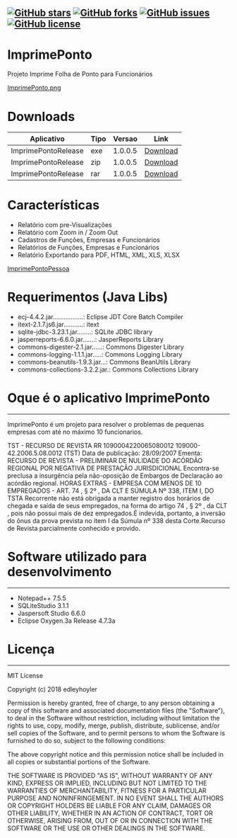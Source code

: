 [![GitHub stars](https://img.shields.io/github/stars/edleyhoyler/ImprimePonto.svg?style=flat-square)](https://github.com/edleyhoyler/ImprimePonto/stargazers)
[![GitHub forks](https://img.shields.io/github/forks/edleyhoyler/ImprimePonto.svg?style=flat-square)](https://github.com/edleyhoyler/ImprimePonto/network)
[![GitHub issues](https://img.shields.io/github/issues/edleyhoyler/ImprimePonto.svg?style=flat-square)](https://github.com/edleyhoyler/ImprimePonto/issues)
[![GitHub license](https://img.shields.io/github/license/edleyhoyler/ImprimePonto.svg?style=flat-square)](https://github.com/edleyhoyler/ImprimePonto/blob/master/README.md)
-------
# ImprimePonto
Projeto Imprime Folha de Ponto para Funcionários

[ImprimePonto.png](https://i.imgur.com/0T4cnUH.png)

# Downloads
| Aplicativo          | Tipo   | Versao  | Link                                                                                                            |
| ------------------- | ------ | ------- | ----------------------------------------------------------------------------------------------------------------|
| ImprimePontoRelease | exe    | 1.0.0.5 | [Download](https://github.com/edleyhoyler/ImprimePonto/releases/download/1.0.0.5/ImprimePontoRelease1.0.0.5.exe)|
| ImprimePontoRelease | zip    | 1.0.0.5 | [Download](https://github.com/edleyhoyler/ImprimePonto/releases/download/1.0.0.5/ImprimePontoRelease1.0.0.5.zip)|
| ImprimePontoRelease | rar    | 1.0.0.5 | [Download](https://github.com/edleyhoyler/ImprimePonto/releases/download/1.0.0.5/ImprimePontoRelease1.0.0.5.rar)|

# Características
*   Relatório com pre-Visualizações
*   Relatório com Zoom in / Zoom Out
*   Cadastros  de Funções, Empresas e Funcionários
*   Relatórios de Funções, Empresas e Funcionários
*   Relatório Exportando para PDF, HTML, XML, XLS, XLSX

[ImprimePontoPessoa](https://i.imgur.com/s1vt22R.png)


# Requerimentos (Java Libs)
*   ecj-4.4.2.jar.................: Eclipse JDT Core Batch Compiler
*   itext-2.1.7.js6.jar...........: itext
*   sqlite-jdbc-3.23.1.jar........: SQLite JDBC library
*   jasperreports-6.6.0.jar.......: JasperReports Library
*   commons-digester-2.1.jar......: Commons Digester Library
*   commons-logging-1.1.1.jar.....: Commons Logging Library
*   commons-beanutils-1.9.3.jar...: Commons BeanUtils Library
*   commons-collections-3.2.2.jar.: Commons Collections Library

# Oque é o aplicativo ImprimePonto
-------
ImprimePonto é um projeto para resolver o problemas de pequenas empresas com até no máximo 10 funcionarios.

TST - RECURSO DE REVISTA RR 1090004220065080012 109000-42.2006.5.08.0012 (TST)
Data de publicação: 28/09/2007
Ementa: RECURSO DE REVISTA - PRELIMINAR DE NULIDADE DO ACÓRDÃO REGIONAL POR NEGATIVA DE PRESTAÇÃO JURISDICIONAL Encontra-se preclusa a insurgência pela não-oposição de Embargos de Declaração ao acórdão regional. HORAS EXTRAS - EMPRESA COM MENOS DE 10 EMPREGADOS - ART. 74 , § 2º , DA CLT E SÚMULA Nº 338, ITEM I, DO TSTA Recorrente não está obrigada a manter registro dos horários de chegada e saída de seus empregados, na forma do artigo 74 , § 2º , da CLT , pois não possui mais de dez empregados.É indevida, portanto, a inversão do ônus da prova prevista no item I da Súmula nº 338 desta Corte.Recurso de Revista parcialmente conhecido e provido.

# Software utilizado para desenvolvimento
-------
*   Notepad++ 7.5.5
*   SQLiteStudio 3.1.1
*   Jaspersoft Studio 6.6.0
*   Eclipse Oxygen.3a Release 4.7.3a

# Licença
-------
MIT License

Copyright (c) 2018 edleyhoyler

Permission is hereby granted, free of charge, to any person obtaining a copy
of this software and associated documentation files (the "Software"), to deal
in the Software without restriction, including without limitation the rights
to use, copy, modify, merge, publish, distribute, sublicense, and/or sell
copies of the Software, and to permit persons to whom the Software is
furnished to do so, subject to the following conditions:

The above copyright notice and this permission notice shall be included in all
copies or substantial portions of the Software.

THE SOFTWARE IS PROVIDED "AS IS", WITHOUT WARRANTY OF ANY KIND, EXPRESS OR
IMPLIED, INCLUDING BUT NOT LIMITED TO THE WARRANTIES OF MERCHANTABILITY,
FITNESS FOR A PARTICULAR PURPOSE AND NONINFRINGEMENT. IN NO EVENT SHALL THE
AUTHORS OR COPYRIGHT HOLDERS BE LIABLE FOR ANY CLAIM, DAMAGES OR OTHER
LIABILITY, WHETHER IN AN ACTION OF CONTRACT, TORT OR OTHERWISE, ARISING FROM,
OUT OF OR IN CONNECTION WITH THE SOFTWARE OR THE USE OR OTHER DEALINGS IN THE
SOFTWARE.

